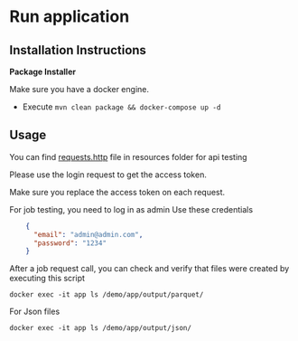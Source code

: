 # Run application

## Installation Instructions

**Package Installer**

Make sure you have a docker engine.

* Execute ```mvn clean package && docker-compose up -d```

## Usage

You can find [requests.http](/src/main/resources/requests.http) file in resources folder for api testing

Please use the login request to get the access token.

Make sure you replace the access token on each request.

For job testing, you need to log in as admin Use these credentials

```json
    {
      "email": "admin@admin.com",
      "password": "1234"
    }
```

After a job request call, you can check and verify that files were created by executing this script
```
docker exec -it app ls /demo/app/output/parquet/
```
For Json files
```
docker exec -it app ls /demo/app/output/json/
```